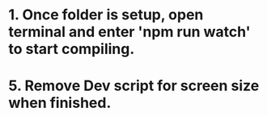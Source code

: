 # 1. Once folder is setup, open terminal and enter 'npm run watch' to start compiling.

# 5. Remove Dev script for screen size when finished.
